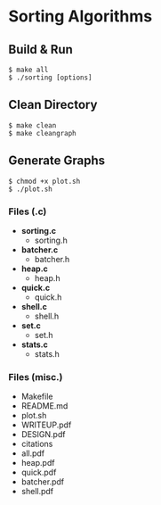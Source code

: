 # Sorting Algorithms

## Build & Run
```
$ make all
$ ./sorting [options] 
```
## Clean Directory
```
$ make clean
$ make cleangraph
```
## Generate Graphs
```
$ chmod +x plot.sh
$ ./plot.sh
```
### Files (.c)
* **sorting.c**
	- sorting.h
* **batcher.c**
	- batcher.h
* **heap.c**
	- heap.h
* **quick.c**
	- quick.h
* **shell.c**
	- shell.h
* **set.c**
	- set.h
* **stats.c**
	- stats.h
### Files (misc.)
* Makefile
* README.md
* plot.sh
* WRITEUP.pdf
* DESIGN.pdf
* citations
* all.pdf
* heap.pdf
* quick.pdf
* batcher.pdf
* shell.pdf
